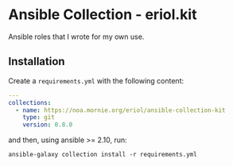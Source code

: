 # Ansible Collection - eriol.kit

Ansible roles that I wrote for my own use.

## Installation

Create a `requirements.yml` with the following content:

```yaml
---
collections:
  - name: https://noa.mornie.org/eriol/ansible-collection-kit
    type: git
    version: 0.8.0
```

and then, using ansible >= 2.10, run:

```
ansible-galaxy collection install -r requirements.yml
```
